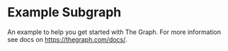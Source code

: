 # Example Subgraph

An example to help you get started with The Graph. For more information see docs on https://thegraph.com/docs/.
